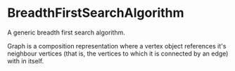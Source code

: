 # BreadthFirstSearchAlgorithm

A generic breadth first search algorithm.

Graph is a composition representation where a vertex object references it's neighbour vertices (that is, the vertices to which it is connected by an edge) with in itself.